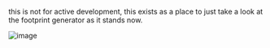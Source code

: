 this is not for active development, this exists as a place to just take a look at the footprint generator as it stands now. 

![image](https://github.com/user-attachments/assets/62399e5f-87ee-4788-a14d-4d9e15f01f59)
